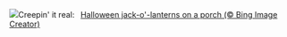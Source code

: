 ![](https://www.bing.com/th?id=OHR.HalloweenPorchAI_EN-GB0364731391_UHD.jpg&w=1000)Creepin' it real:&nbsp;&ensp;[Halloween jack-o'-lanterns on a porch (© Bing Image Creator)](https://www.bing.com/th?id=OHR.HalloweenPorchAI_EN-GB0364731391_UHD.jpg)
<br><br/>
